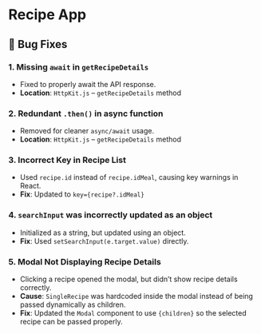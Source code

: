 # Recipe App

## 🐛 Bug Fixes

### 1. Missing `await` in `getRecipeDetails`

- Fixed to properly await the API response.
- **Location**: `HttpKit.js` – `getRecipeDetails` method

### 2. Redundant `.then()` in async function

- Removed for cleaner `async/await` usage.
- **Location**: `HttpKit.js` – `getRecipeDetails` method

### 3. Incorrect Key in Recipe List

- Used `recipe.id` instead of `recipe.idMeal`, causing key warnings in React.
- **Fix**: Updated to `key={recipe?.idMeal}`

### 4. `searchInput` was incorrectly updated as an object

- Initialized as a string, but updated using an object.
- **Fix**: Used `setSearchInput(e.target.value)` directly.

### 5. Modal Not Displaying Recipe Details

- Clicking a recipe opened the modal, but didn’t show recipe details correctly.
- **Cause**: `SingleRecipe` was hardcoded inside the modal instead of being passed dynamically as children.
- **Fix**: Updated the `Modal` component to use `{children}` so the selected recipe can be passed properly.
